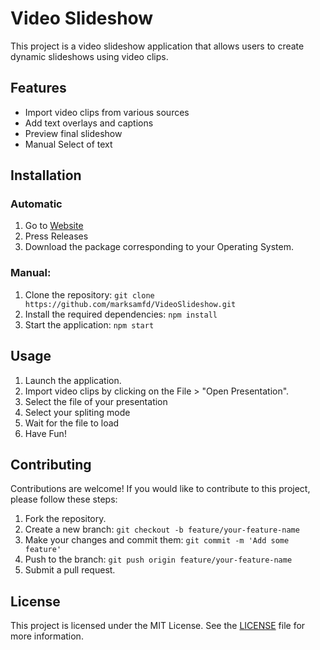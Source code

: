 # Video Slideshow

This project is a video slideshow application that allows users to create dynamic slideshows using video clips.

## Features

- Import video clips from various sources
- Add text overlays and captions
- Preview final slideshow
- Manual Select of text

## Installation
### Automatic
1. Go to [Website](https://github.com/marksamfd/VideoSlideshow)
2. Press Releases
3. Download the package corresponding to your Operating System.
### Manual:
1. Clone the repository: `git clone https://github.com/marksamfd/VideoSlideshow.git`
2. Install the required dependencies: `npm install`
3. Start the application: `npm start`

## Usage

1. Launch the application.
2. Import video clips by clicking on the File > "Open Presentation".
3. Select the file of your presentation
4. Select your spliting mode
5. Wait for the file to load
6. Have Fun!


## Contributing

Contributions are welcome! If you would like to contribute to this project, please follow these steps:

1. Fork the repository.
2. Create a new branch: `git checkout -b feature/your-feature-name`
3. Make your changes and commit them: `git commit -m 'Add some feature'`
4. Push to the branch: `git push origin feature/your-feature-name`
5. Submit a pull request.

## License

This project is licensed under the MIT License. See the [LICENSE](./LICENSE) file for more information.
